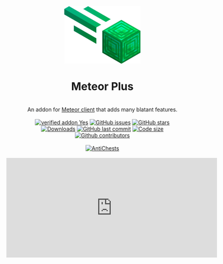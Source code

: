 
<div align="center">
	<img src="src/main/resources/assets/plus/logo.png" alt="meteor-plus" width="200px"/>
	<h1>Meteor Plus</h1>
	<br>
		An addon for <a href="https://github.com/MeteorDevelopment/meteor-client">Meteor client</a> that adds many blatant features.
	<br/><br/>
    <a href="https://anticope.ml/addons/?addon=Nekiplay%2FMeteorPlus"><img src="https://img.shields.io/badge/verified%20addon-Yes-blueviolet" alt="verified addon Yes"/></a>
	<a href="https://GitHub.com/Nekiplay/MeteorPlus/issues/"><img src="https://img.shields.io/github/issues/Nekiplay/MeteorPlus" alt="GitHub issues"/></a>
	<a href="https://github.com/Nekiplay/MeteorPlus/stargazers"><img src="https://badgen.net/github/stars/Nekiplay/MeteorPlus" alt="GitHub stars"/></a>
	<br>
	<a href="https://github.com/Nekiplay/MeteorPlus/releases"><img src="https://img.shields.io/github/downloads/Nekiplay/MeteorPlus/total" alt="Downloads"/></a>
	<a href="https://github.com/Nekiplay/MeteorPlus/commits/main"><img src="https://img.shields.io/github/last-commit/Nekiplay/MeteorPlus" alt="GitHub last commit"/></a>
	<a href="https://github.com/Nekiplay/MeteorPlus"><img src="https://img.shields.io/github/languages/code-size/Nekiplay/MeteorPlus" alt="Code size"/></a>
	<br>
	<a href="https://github.com/Nekiplay/MeteorPlus/graphs/contributors"><img src="https://img.shields.io/github/contributors/Nekiplay/MeteorPlus" alt="Github contributors"/></a>
	<br/><br/>
	<a href="https://github.com/Nekiplay/MeteorPlus/blob/main/ac-tests.md"><img src="https://img.shields.io/badge/Anticheats-AAC%2C%20Spartan%2C%20Vulcan%2C%20Matrix%2C%20Wraith-brightgreen" alt="AntiChests" /></a>
	<br/><br/>
	<a href="https://www.guilded.gg/i/27dAlJKk"><iframe src="https://www.guilded.gg/canvas_index.html?route=%2Fcanvas%2Fembed%2Fteamcard%2FOj1vm6rR&size=large" width="553" height="262" frameborder="0" scrolling="no"/></a>
	<br/><br/>
	<img src="https://img.shields.io/github/commit-activity/w/MeteorDevelopment/meteor-client" alt="GitHub commit activity"/>
	<a href="https://www.minecraft.net/"><img src="https://img.shields.io/badge/minecraft%20version-1.19.4-brightgreen" alt="Minecraft version"/></a>
	<p>Thanks some russian paid clients and <a href="https://github.com/CCBlueX/LiquidBounce">LiquidBouce</a> 🤫</p>
</div>

# Features
### Modules:
- Anti Bot (Ignores bots)
- Auto accept (Automatically accepts teleport requests)
- Auto craft plus (Auto сrafting + some additions)
- Auto leave (Disconnects from the server if the player enters your render distance)
- Auto portal mine
- Auto repair (Automatically writes /repair in chat when your tool almost bloken)
- Auto sell (Automatically sell items)
- Bedrock storage bruteforce
- Boat aura 
- Freeze
- Ghost block fixer
- Fly Plus (Matrix bypass)
- Speed Plus (Matrix, ACC, Vulcan bypass)
- Spider Plus (Matrix, Vulcan bypass)
- Jesus Plus (Matrix, Vulcan bypass)
- KillAura Plus (Shield Breaker KillAura)
- Safe mine (Prevents player from lava)
- X-Ray bruteforce

### Hud:
- MeteorPlusLogo

### Commands:
- InventoryProfile (save and load items)
- EClip (Elytra Clip Matrix bypass)

# Installation Guide
1. Install [minecraft](https://www.minecraft.net/) 1.19 (Older versions are still available on the release pages)
0. Install latest [fabric](https://fabricmc.net/) and [fabric api](https://www.curseforge.com/minecraft/mc-mods/fabric-api)
0. Install latest [meteor client dev build](https://meteorclient.com/download?devBuild=latest) and [MeteorPlus](https://github.com/Nekiplay/MeteorPlus/releases) in the mods folder
